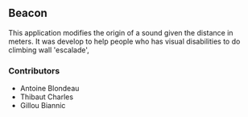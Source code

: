 ## Beacon

This application modifies the origin of a sound given the distance in meters. It was develop to help people who has visual disabilities to do climbing wall 'escalade',


### Contributors
 - Antoine Blondeau
 - Thibaut Charles
 - Gillou Biannic
